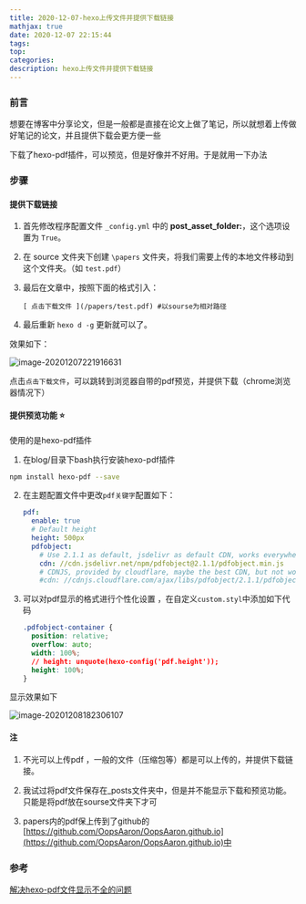 ```yaml
---
title: 2020-12-07-hexo上传文件并提供下载链接
mathjax: true
date: 2020-12-07 22:15:44
tags:
top:
categories:
description: hexo上传文件并提供下载链接
---
```




### 前言

想要在博客中分享论文，但是一般都是直接在论文上做了笔记，所以就想着上传做好笔记的论文，并且提供下载会更方便一些

下载了hexo-pdf插件，可以预览，但是好像并不好用。于是就用一下办法



### 步骤

#### 提供下载链接

1. 首先修改程序配置文件 `_config.yml` 中的 **post_asset_folder:**，这个选项设置为 `True`。

2. 在 source 文件夹下创建 `\papers` 文件夹，将我们需要上传的本地文件移动到这个文件夹。（如 `test.pdf`）

3. 最后在文章中，按照下面的格式引入：

   ```
   [ 点击下载文件 ](/papers/test.pdf) #以sourse为相对路径
   ```

4. 最后重新  `hexo d -g` 更新就可以了。



效果如下：

![image-20201207221916631](E:\myBlog\source\_posts\image-20201207221916631.png)

点击`点击下载文件`，可以跳转到浏览器自带的pdf预览，并提供下载（chrome浏览器情况下）





#### 提供预览功能 :star:

使用的是hexo-pdf插件

1. 在blog/目录下bash执行安装hexo-pdf插件

```bash
npm install hexo-pdf --save
```



2. 在主题配置文件中更改`pdf关键字`配置如下：

   ```yml
   pdf:
     enable: true
     # Default height
     height: 500px
     pdfobject:
       # Use 2.1.1 as default, jsdelivr as default CDN, works everywhere even in China
       cdn: //cdn.jsdelivr.net/npm/pdfobject@2.1.1/pdfobject.min.js
       # CDNJS, provided by cloudflare, maybe the best CDN, but not works in China
       #cdn: //cdnjs.cloudflare.com/ajax/libs/pdfobject/2.1.1/pdfobject.min.js
   ```



3. 可以对pdf显示的格式进行个性化设置 ，在自定义`custom.styl`中添加如下代码

   ```css
   .pdfobject-container {
     position: relative;
     overflow: auto;
     width: 100%;
     // height: unquote(hexo-config('pdf.height'));
     height: 100%;
   }
   ```



显示效果如下

![image-20201208182306107](E:\myBlog\source\_posts\image-20201208182306107.png)





#### 注

1. 不光可以上传pdf ，一般的文件（压缩包等）都是可以上传的，并提供下载链接。

2. 我试过将pdf文件保存在_posts文件夹中，但是并不能显示下载和预览功能。只能是将pdf放在sourse文件夹下才可
3. papers内的pdf保上传到了github的[https://github.com/OopsAaron/OopsAaron.github.io](https://github.com/OopsAaron/OopsAaron.github.io)中



### 参考

[解决hexo-pdf文件显示不全的问题](https://lingr7.github.io/2019/10/02/theme-hexo-pdf%E4%BD%BF%E7%94%A8%E6%8A%80%E5%B7%A7-%E8%A7%A3%E5%86%B3hexo-pdf%E6%96%87%E4%BB%B6%E6%98%BE%E7%A4%BA%E4%B8%8D%E5%85%A8%E7%9A%84%E9%97%AE%E9%A2%98)